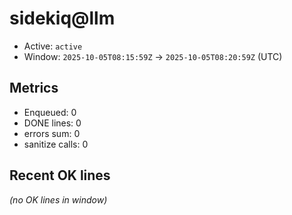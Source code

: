 # sidekiq@llm

- Active: `active`
- Window: `2025-10-05T08:15:59Z` → `2025-10-05T08:20:59Z` (UTC)

## Metrics
- Enqueued: 0
- DONE lines: 0
- errors sum: 0
- sanitize calls: 0

## Recent OK lines
_(no OK lines in window)_
